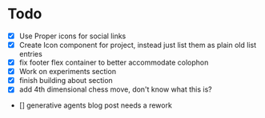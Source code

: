 # Todo

-   [x] Use Proper icons for social links
-   [x] Create Icon component for project, instead just list them as plain old list entries
-   [x] fix footer flex container to better accommodate colophon
-   [x] Work on experiments section
-   [x] finish building about section
-   [x] add 4th dimensional chess move, don't know what this is?
-   [] generative agents blog post needs a rework
